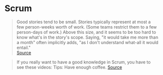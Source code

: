 # Scrum

> Good stories tend to be small. Stories typically represent at most a few person-weeks worth of work. (Some teams restrict them to a few person-days of work.) Above this size, and it seems to be too hard to know what's in the story's scope. Saying, "it would take me more than a month" often implicitly adds, "as I don't understand what-all it would entail."  
[Source](http://xp123.com/articles/invest-in-good-stories-and-smart-tasks/)

> If you really want to have a good knowledge in Scrum, you have to see these videos:
    Tips: Have enough coffee.
[Source](http://www.newmedia.ufm.edu/gsm/index.php?title=proyectosespeciales:Scrum)

